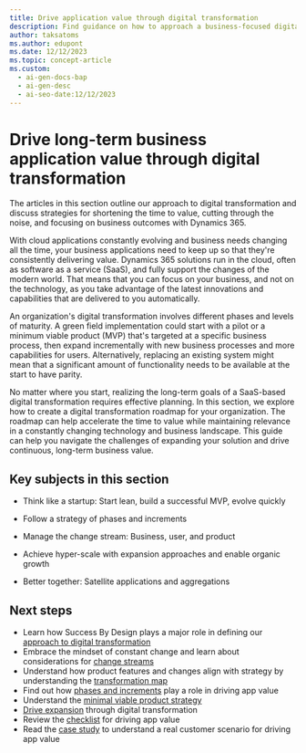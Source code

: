 ```yaml
---
title: Drive application value through digital transformation
description: Find guidance on how to approach a business-focused digital transformation in Dynamics 365 implementations.
author: taksatoms
ms.author: edupont
ms.date: 12/12/2023
ms.topic: concept-article
ms.custom:
  - ai-gen-docs-bap
  - ai-gen-desc
  - ai-seo-date:12/12/2023
---
```


# Drive long-term business application value through digital transformation

The articles in this section outline our approach to digital transformation and discuss strategies for shortening the time to value, cutting through the noise, and focusing on business outcomes with Dynamics 365.

With cloud applications constantly evolving and business needs changing all the time, your business applications need to keep up so that they're consistently delivering value. Dynamics 365 solutions run in the cloud, often as software as a service (SaaS), and fully support the changes of the modern world. That means that you can focus on your business, and not on the technology, as you take advantage of the latest innovations and capabilities that are delivered to you automatically.

An organization's digital transformation involves different phases and levels of maturity. A green field implementation could start with a pilot or a minimum viable product (MVP) that's targeted at a specific business process, then expand incrementally with new business processes and more capabilities for users. Alternatively, replacing an existing system might mean that a significant amount of functionality needs to be available at the start to have parity.

No matter where you start, realizing the long-term goals of a SaaS-based digital transformation requires effective planning. In this section, we explore how to create a digital transformation roadmap for your organization. The roadmap can help accelerate the time to value while maintaining relevance in a constantly changing technology and business landscape. This guide can help you navigate the challenges of expanding your solution and drive continuous, long-term business value.

## Key subjects in this section

- Think like a startup: Start lean, build a successful MVP, evolve quickly

- Follow a strategy of phases and increments

- Manage the change stream: Business, user, and product

- Achieve hyper-scale with expansion approaches and enable organic growth

- Better together: Satellite applications and aggregations

## Next steps

- Learn how Success By Design plays a major role in defining our [approach to digital transformation](drive-app-value-approach-to-digital-transformation.md)
- Embrace the mindset of constant change and learn about considerations for [change streams](drive-app-value-change-streams.md)
- Understand how product features and changes align with strategy by understanding the [transformation map](drive-app-value-transformation-map.md)
- Find out how [phases and increments](drive-app-value-phases-increments.md) play a role in driving app value
- Understand the [minimal viable product strategy](drive-app-value-minimal-viable-product-strategy.md)
- [Drive expansion](drive-app-value-drive-expansion.md) through digital transformation
- Review the [checklist](drive-app-value-checklist.md) for driving app value
- Read the [case study](drive-app-value-case-study.md) to understand a real customer scenario for driving app value
